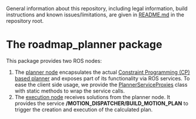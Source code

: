 General information about this repository, including legal information, build instructions and known issues/limitations, are given in [README.md](../README.md) in the repository root.

# The roadmap_planner package

This package provides two ROS nodes:
1. The [planner node](scripts/prm_planner_node.py) encapsulates the actual [Constraint Programming (CP) based planner](src/roadmap_planner/prm_planner.py)
and exposes part of its functionality via ROS services. To ease the client side usage, we provide the
[PlannerServiceProxies](src/roadmap_planner/service_proxies.py) class with static methods to wrap the service calls.
2. The [execution node](scripts/motion_dispatcher.py) receives solutions from the planner node. It provides the service
**/MOTION_DISPATCHER/BUILD_MOTION_PLAN** to trigger the creation and execution of the calculated plan.
